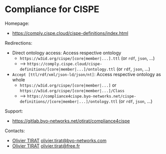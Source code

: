 Compliance for CISPE
=========================

Homepage:
* https://comply.cispe.cloud/cispe-definitions/index.html

Redirections:
* Direct ontology access: Access respective ontology
  * `https://w3id.org/cispe/[core|member|...].ttl` (or `rdf`, `json`, ...)
  * --> `https://comply.cispe.cloud/cispe-definitions/[core|member|...]/ontology.ttl` (or `rdf`, `json`, ...)
* `Accept [ttl/rdf/xml/json-ld/json/nt]`: Access respective ontology as whole
  * `https://w3id.org/cispe/[core|member|...]` or `https://w3id.org/cispe/[core|member|...]/Class`
  * --> `https://compliance4cispe.byo-networks.net/cispe-definitions//[core|member|...]/ontology.ttl` (or `rdf`, `json`, ...)

Support:
* https://gitlab.byo-networks.net/otirat/compliance4cispe

Contacts:
* [Olivier TIRAT](https://gitlab.byo-networks.net/otirat) <olivier.tirat@byo-networks.com>
* [Olivier TIRAT](https://gitlab.byo-networks.net/otitat) <olivier.tirat@free.fr>

